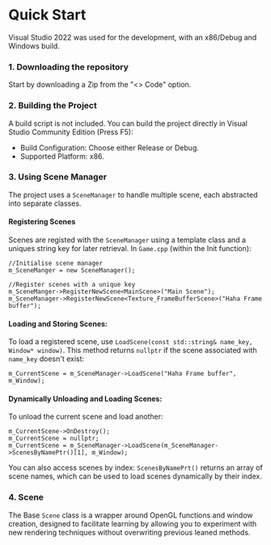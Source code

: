 # Quick Start

Visual Studio 2022 was used for the development, with an x86/Debug and Windows build.

### 1. Downloading the repository

Start by downloading a Zip from the "<> Code" option.

### 2. Building the Project

A build script is not included. You can build the project directly in Visual Studio Community Edition (Press F5): 

- Build Configuration: Choose either Release or Debug.
- Supported Platform: x86.
### 3. Using Scene Manager
The project uses a `SceneManager` to handle multiple scene, each abstracted into separate classes. 

#### Registering Scenes
Scenes are registed with the `SceneManager` using a template class and a uniques string key for later retrieval.
In `Game.cpp` (within the Init function):
```
//Initialise scene manager
m_SceneManger = new SceneManager();

//Register scenes with a unique key
m_SceneManger->RegisterNewScene<MainScene>("Main Scene");
m_SceneManager->RegisterNewScene<Texture_FrameBufferScene>("Haha Frame buffer");
```
#### Loading and Storing Scenes:
To load a registered scene, use `LoadScene(const std::string& name_key, Window* window)`. This method returns `nullptr` if the scene associated with `name_key` doesn't exist:
 ```
m_CurrentScene = m_SceneManager->LoadScene("Haha Frame buffer", m_Window);
```
#### Dynamically Unloading and Loading Scenes:
To unload the current scene and load another:
 ```
m_CurrentScene->OnDestroy();
m_CurrentScene = nullptr;
m_CurrentScene = m_SceneManager->LoadScene(m_SceneManager->ScenesByNamePtr()[1], m_Window);
 ```
You can also access scenes by index: `ScenesByNamePrt()` returns an array of scene names, which can be used to load scenes dynamically by their index.
### 4. Scene
The Base `Scene` class is a wrapper around OpenGL functions and window creation, designed to facilitate learning by allowing you to experiment with new rendering techniques without overwriting previous leaned methods.
